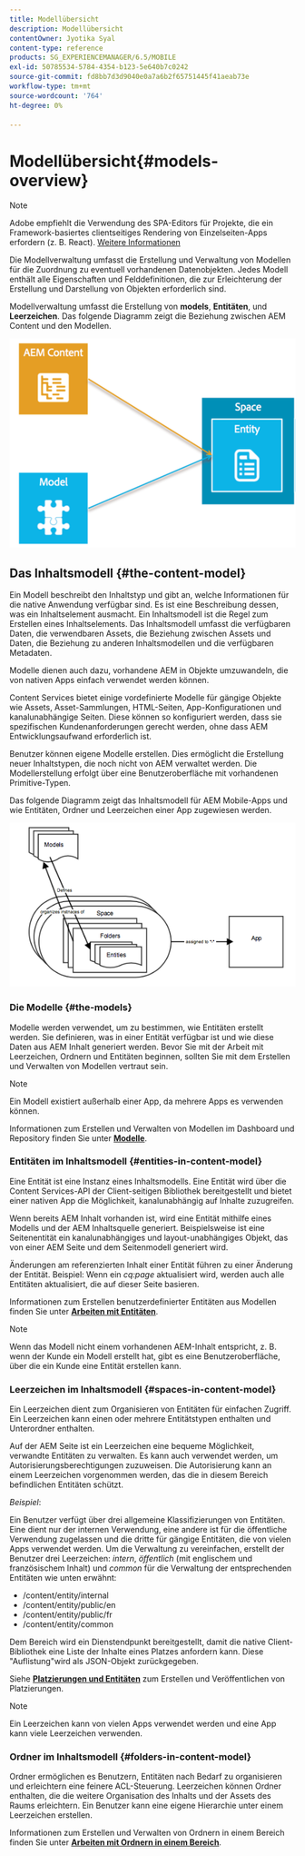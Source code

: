 ```yaml
---
title: Modellübersicht
description: Modellübersicht
contentOwner: Jyotika Syal
content-type: reference
products: SG_EXPERIENCEMANAGER/6.5/MOBILE
exl-id: 50785534-5784-4354-b123-5e640b7c0242
source-git-commit: fd8bb7d3d9040e0a7a6b2f65751445f41aeab73e
workflow-type: tm+mt
source-wordcount: '764'
ht-degree: 0%

---
```


# Modellübersicht{#models-overview}

>[!NOTE]
>
>Adobe empfiehlt die Verwendung des SPA-Editors für Projekte, die ein Framework-basiertes clientseitiges Rendering von Einzelseiten-Apps erfordern (z. B. React). [Weitere Informationen](/help/sites-developing/spa-overview.md)

Die Modellverwaltung umfasst die Erstellung und Verwaltung von Modellen für die Zuordnung zu eventuell vorhandenen Datenobjekten. Jedes Modell enthält alle Eigenschaften und Felddefinitionen, die zur Erleichterung der Erstellung und Darstellung von Objekten erforderlich sind.

Modellverwaltung umfasst die Erstellung von **models**, **Entitäten**, und **Leerzeichen**. Das folgende Diagramm zeigt die Beziehung zwischen AEM Content und den Modellen.

![chlimage_1-81](assets/chlimage_1-81.png)

## Das Inhaltsmodell {#the-content-model}

Ein Modell beschreibt den Inhaltstyp und gibt an, welche Informationen für die native Anwendung verfügbar sind. Es ist eine Beschreibung dessen, was ein Inhaltselement ausmacht. Ein Inhaltsmodell ist die Regel zum Erstellen eines Inhaltselements. Das Inhaltsmodell umfasst die verfügbaren Daten, die verwendbaren Assets, die Beziehung zwischen Assets und Daten, die Beziehung zu anderen Inhaltsmodellen und die verfügbaren Metadaten.

Modelle dienen auch dazu, vorhandene AEM in Objekte umzuwandeln, die von nativen Apps einfach verwendet werden können.

Content Services bietet einige vordefinierte Modelle für gängige Objekte wie Assets, Asset-Sammlungen, HTML-Seiten, App-Konfigurationen und kanalunabhängige Seiten. Diese können so konfiguriert werden, dass sie spezifischen Kundenanforderungen gerecht werden, ohne dass AEM Entwicklungsaufwand erforderlich ist.

Benutzer können eigene Modelle erstellen. Dies ermöglicht die Erstellung neuer Inhaltstypen, die noch nicht von AEM verwaltet werden. Die Modellerstellung erfolgt über eine Benutzeroberfläche mit vorhandenen Primitive-Typen.

Das folgende Diagramm zeigt das Inhaltsmodell für AEM Mobile-Apps und wie Entitäten, Ordner und Leerzeichen einer App zugewiesen werden.

![chlimage_1-82](assets/chlimage_1-82.png)

### Die Modelle {#the-models}

Modelle werden verwendet, um zu bestimmen, wie Entitäten erstellt werden. Sie definieren, was in einer Entität verfügbar ist und wie diese Daten aus AEM Inhalt generiert werden. Bevor Sie mit der Arbeit mit Leerzeichen, Ordnern und Entitäten beginnen, sollten Sie mit dem Erstellen und Verwalten von Modellen vertraut sein.

>[!NOTE]
>
>Ein Modell existiert außerhalb einer App, da mehrere Apps es verwenden können.
>

Informationen zum Erstellen und Verwalten von Modellen im Dashboard und Repository finden Sie unter **[Modelle](/help/mobile/administer-mobile-apps.md)**.

### Entitäten im Inhaltsmodell {#entities-in-content-model}

Eine Entität ist eine Instanz eines Inhaltsmodells. Eine Entität wird über die Content Services-API der Client-seitigen Bibliothek bereitgestellt und bietet einer nativen App die Möglichkeit, kanalunabhängig auf Inhalte zuzugreifen.

Wenn bereits AEM Inhalt vorhanden ist, wird eine Entität mithilfe eines Modells und der AEM Inhaltsquelle generiert. Beispielsweise ist eine Seitenentität ein kanalunabhängiges und layout-unabhängiges Objekt, das von einer AEM Seite und dem Seitenmodell generiert wird.

Änderungen am referenzierten Inhalt einer Entität führen zu einer Änderung der Entität. Beispiel: Wenn ein *cq:page* aktualisiert wird, werden auch alle Entitäten aktualisiert, die auf dieser Seite basieren.

Informationen zum Erstellen benutzerdefinierter Entitäten aus Modellen finden Sie unter **[Arbeiten mit Entitäten](/help/mobile/spaces-and-entities.md)**.

>[!NOTE]
>
>Wenn das Modell nicht einem vorhandenen AEM-Inhalt entspricht, z. B. wenn der Kunde ein Modell erstellt hat, gibt es eine Benutzeroberfläche, über die ein Kunde eine Entität erstellen kann.
>

### Leerzeichen im Inhaltsmodell {#spaces-in-content-model}

Ein Leerzeichen dient zum Organisieren von Entitäten für einfachen Zugriff. Ein Leerzeichen kann einen oder mehrere Entitätstypen enthalten und Unterordner enthalten.

Auf der AEM Seite ist ein Leerzeichen eine bequeme Möglichkeit, verwandte Entitäten zu verwalten. Es kann auch verwendet werden, um Autorisierungsberechtigungen zuzuweisen. Die Autorisierung kann an einem Leerzeichen vorgenommen werden, das die in diesem Bereich befindlichen Entitäten schützt.

*Beispiel*:

Ein Benutzer verfügt über drei allgemeine Klassifizierungen von Entitäten. Eine dient nur der internen Verwendung, eine andere ist für die öffentliche Verwendung zugelassen und die dritte für gängige Entitäten, die von vielen Apps verwendet werden. Um die Verwaltung zu vereinfachen, erstellt der Benutzer drei Leerzeichen: *intern*, *öffentlich* (mit englischem und französischem Inhalt) und *common* für die Verwaltung der entsprechenden Entitäten wie unten erwähnt:

* /content/entity/internal
* /content/entity/public/en
* /content/entity/public/fr
* /content/entity/common

Dem Bereich wird ein Dienstendpunkt bereitgestellt, damit die native Client-Bibliothek eine Liste der Inhalte eines Platzes anfordern kann. Diese &quot;Auflistung&quot;wird als JSON-Objekt zurückgegeben.

Siehe **[Platzierungen und Entitäten](/help/mobile/spaces-and-entities.md)** zum Erstellen und Veröffentlichen von Platzierungen.

>[!NOTE]
>
>Ein Leerzeichen kann von vielen Apps verwendet werden und eine App kann viele Leerzeichen verwenden.

### Ordner im Inhaltsmodell {#folders-in-content-model}

Ordner ermöglichen es Benutzern, Entitäten nach Bedarf zu organisieren und erleichtern eine feinere ACL-Steuerung. Leerzeichen können Ordner enthalten, die die weitere Organisation des Inhalts und der Assets des Raums erleichtern. Ein Benutzer kann eine eigene Hierarchie unter einem Leerzeichen erstellen.

Informationen zum Erstellen und Verwalten von Ordnern in einem Bereich finden Sie unter **[Arbeiten mit Ordnern in einem Bereich](/help/mobile/spaces-and-entities.md)**.
